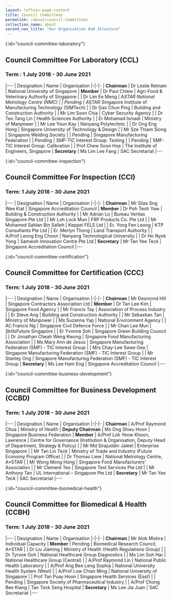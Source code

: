 ```yaml
---
layout: leftnav-page-content
title: Council Committees
permalink: /about/council-committees
collection_name: about
second_nav_title: "Our Organisation And Structure"
---
```


[](){:id="council-committee-laboratory"}
## Council Committee For Laboratory (CCL)
### Term : 1 July 2018 - 30 June 2021

|---
| Designation | Name | Organisation
|-|-|-
| **Chairman** | Dr Leslie Retnam | National University of Singapore
| **Member** | Dr Paul Chiew | Agri-Food & Veterinary Authority of Singapore
| | Dr Lim Ee Meng | A*STAR National Metrology Centre (NMC)
| | Pending | A*STAR Singapore Institute of Manufacturing Technology (SIMTech)
| | Dr Gao Chun Ping | Building and Construction Authority
| | Mr Lim Soon Chia | Cyber Security Agency
| | Dr Teo Tang Lin | Health Sciences Authority
| | Er Mohamad Ismadi | Ministry of Manpower
| | Mr Lee Youn Kay | Nanyang Polytechnic
| | Dr Ong Eng Hong | Singapore University of Technology & Design
| | Mr Sze Thiam Siong | Singapore Welding Society 
| | Pending | Singapore Manufacturing Federation
| | Pending | SMF-TIC Interest Group: Testing
| | Pending | SMF-TIC Interest Group: Calibration
| | Prof Chew Soon Hoe | The Institute of Engineers, Singapore 
| **Secretary** | Ms Lim Lee Fang | SAC Secretariat
|---

[](){:id="council-committee-inspection"}
## Council Committee For Inspection (CCI)
### Term: 1 July 2018 - 30 June 2021

|---
| Designation | Name | Organisation
|-|-|-
| **Chairman** | Mr Silas Sng Wee Kiat | Singapore Accreditation Council
| **Member** | Dr Poh Teoh Yaw | Building & Construction Authority
| | Mr Adrian Lo | Bureau Veritas Singapore Pte Ltd
| | Mr Loh Lock Mun | FRP Products Co. Pte Ltd
| | Mr Mohamed Sahlan Bin Salleh | Keppel FELS Ltd
| | Er. Yong Fen Leong | KTP Consultants Pte Ltd
| | Er. Merlyn Thong | Land Transport Authority
| | A/Prof Leong Eng Choon | Nanyang Technological University
| | Dr Ho Nyok Yong | Samwoh Innovation Centre Pte Ltd
| **Secretary** | Mr Tan Yee Teck | Singapore Accreditation Council
|---

[](){:id="council-committee-certification"}
## Council Committee for Certification (CCC)
### Term: 1 July 2018 - 30 June 2021

|---
| Designation | Name | Organisation
|-|-|-
| **Chairman** | Mr Desmond Hill | Singapore Contractors Association Ltd
| **Member** | Dr Tan Lee Kim | Singapore Food Agency
| | Mr Francis Tay | Association of Process Industry
| | Er Steve Ang | Building and Construction Authority
| | Mr Sebastian Tan | Ministry of Manpower
| | Ms Suzanna Yap | National Environment Agency
| | AC Francis Ng | Singapore Civil Defence Force
| | Mr Chan Lee Mun | SkillsFuture Singapore 
| | Er Yvonne Soh | Singapore Green Building Council
| | Dr Jonathan Cheah Weng Kwong | Singapore Food Manufacturing Association
| | Ms Mary Ann de Jesus | Singapore Manufacturing Federation (SMF) - TIC Interest Group
| | Mrs Chay-Lee Swee Gee | Singapore Manufacturing Federation (SMF) - TIC Interest Group
| | Mr Stanley Ong | Singapore Manufacturing Federation (SMF) - TIC Interest Group
| **Secretary** | Ms Lee Ham Eng | Singapore Accreditation Council
|---

[](){:id="council-committee-business-development"}
## Council Committee for Business Development (CCBD)
### Term: 1 July 2018 - 30 June 2021

|---
| Designation | Name | Organisation
|-|-|-
| **Chairman** | A/Prof Raymond Chua | Ministry of Health
| **Deputy Chairman** | Ms Ong Shwu Hoon | Singapore Business Federation
| **Member** | A/Prof Loh Yeow Khoon, Lawrence | Centre for Governance (Institution & Organisation, Deputy Head of Department, Strategy & Policy)
| | Mr Md Sirajuddin Jaleel | Enterprise Singapore
| | Mr Tan Lin Teck | Ministry of Trade and Industry (Future Economy Program Office)
| | Dr Thomas Liew | National Metrology Centre, A*STAR
| | Mr Wong Mong Hong | Singapore Food Manufacturers’ Association
| | Mr Clement Teo | Singapore Test Services Pte Ltd
| | Mr Anthony Tan | UL International – Singapore Pte Ltd
| **Secretary** | Mr Tan Yee Teck | SAC Secretariat
|---

[](){:id="council-committee-biomedical-health"}
## Council Committee for Biomedical & Health (CCBH)
### Term: 1 July 2018 - 30 June 2021

|---
| Designation | Name | Organisation
|-|-|-
| **Chairman** | Mr Alok Mishra | Individual Capacity
| **Member** | Pending | Biomedical Research Council, A*STAR
| | Dr Liu Jiaming | Ministry of Health (Health Regulations Group)
| | Dr Tyrone Goh | National Healthcare Group Diagnostics
| | Ms Lim Soh Har | National Healthcare Group (Central)
| | A/Prof Raymond Lin | National Public Health Laboratory
| | A/Prof Ang Bee Leng Sophia | National University Health System (West)
| | A/Prof Low Chian Ming | National University of Singapore
| | Prof Tan Puay Hoon | Singapore Health Services (East)
| | Pending | Singapore Society of Pharmaceutical Industry
| | A/Prof Chong Bee Kiang | Tan Tock Seng Hospital
| **Secretary** | Ms Lee Jia Juan | SAC Secretariat
|---
